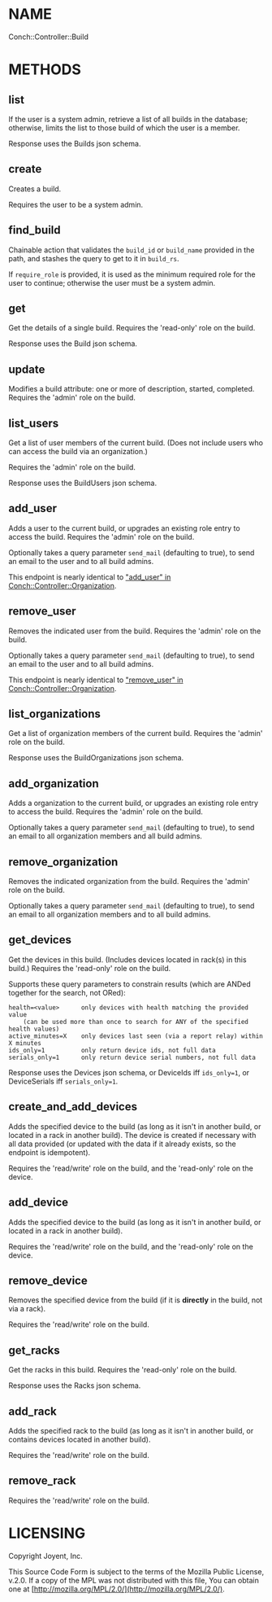 # NAME

Conch::Controller::Build

# METHODS

## list

If the user is a system admin, retrieve a list of all builds in the database; otherwise,
limits the list to those build of which the user is a member.

Response uses the Builds json schema.

## create

Creates a build.

Requires the user to be a system admin.

## find\_build

Chainable action that validates the `build_id` or `build_name` provided in the
path, and stashes the query to get to it in `build_rs`.

If `require_role` is provided, it is used as the minimum required role for the user to
continue; otherwise the user must be a system admin.

## get

Get the details of a single build.
Requires the 'read-only' role on the build.

Response uses the Build json schema.

## update

Modifies a build attribute: one or more of description, started, completed.
Requires the 'admin' role on the build.

## list\_users

Get a list of user members of the current build. (Does not include users who can access the
build via an organization.)

Requires the 'admin' role on the build.

Response uses the BuildUsers json schema.

## add\_user

Adds a user to the current build, or upgrades an existing role entry to access the build.
Requires the 'admin' role on the build.

Optionally takes a query parameter `send_mail` (defaulting to true), to send an email
to the user and to all build admins.

This endpoint is nearly identical to ["add\_user" in Conch::Controller::Organization](../modules/Conch%3A%3AController%3A%3AOrganization#add_user).

## remove\_user

Removes the indicated user from the build.
Requires the 'admin' role on the build.

Optionally takes a query parameter `send_mail` (defaulting to true), to send an email
to the user and to all build admins.

This endpoint is nearly identical to ["remove\_user" in Conch::Controller::Organization](../modules/Conch%3A%3AController%3A%3AOrganization#remove_user).

## list\_organizations

Get a list of organization members of the current build.
Requires the 'admin' role on the build.

Response uses the BuildOrganizations json schema.

## add\_organization

Adds a organization to the current build, or upgrades an existing role entry to access the
build.
Requires the 'admin' role on the build.

Optionally takes a query parameter `send_mail` (defaulting to true), to send an email
to all organization members and all build admins.

## remove\_organization

Removes the indicated organization from the build.
Requires the 'admin' role on the build.

Optionally takes a query parameter `send_mail` (defaulting to true), to send an email
to all organization members and to all build admins.

## get\_devices

Get the devices in this build.  (Includes devices located in rack(s) in this build.)
Requires the 'read-only' role on the build.

Supports these query parameters to constrain results (which are ANDed together for the search,
not ORed):

```
health=<value>      only devices with health matching the provided value
    (can be used more than once to search for ANY of the specified health values)
active_minutes=X    only devices last seen (via a report relay) within X minutes
ids_only=1          only return device ids, not full data
serials_only=1      only return device serial numbers, not full data
```

Response uses the Devices json schema, or DeviceIds iff `ids_only=1`, or DeviceSerials iff
`serials_only=1`.

## create\_and\_add\_devices

Adds the specified device to the build (as long as it isn't in another build, or located in a
rack in another build).  The device is created if necessary with all data provided (or updated
with the data if it already exists, so the endpoint is idempotent).

Requires the 'read/write' role on the build, and the 'read-only' role on the device.

## add\_device

Adds the specified device to the build (as long as it isn't in another build, or located in a
rack in another build).

Requires the 'read/write' role on the build, and the 'read-only' role on the device.

## remove\_device

Removes the specified device from the build (if it is **directly** in the build, not via a rack).

Requires the 'read/write' role on the build.

## get\_racks

Get the racks in this build.
Requires the 'read-only' role on the build.

Response uses the Racks json schema.

## add\_rack

Adds the specified rack to the build (as long as it isn't in another build, or contains devices
located in another build).

Requires the 'read/write' role on the build.

## remove\_rack

Requires the 'read/write' role on the build.

# LICENSING

Copyright Joyent, Inc.

This Source Code Form is subject to the terms of the Mozilla Public License,
v.2.0. If a copy of the MPL was not distributed with this file, You can obtain
one at [http://mozilla.org/MPL/2.0/](http://mozilla.org/MPL/2.0/).
